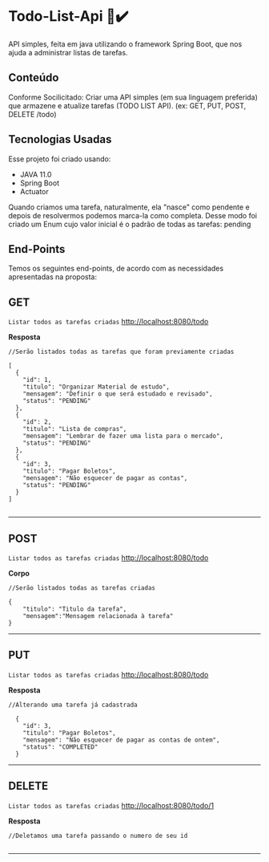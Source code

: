 # Todo-List-Api 📝✔️
API simples, feita em java utilizando o framework Spring Boot, que nos ajuda a administrar listas de tarefas.

## Conteúdo
Conforme Socilicitado:
Criar uma API simples (em sua linguagem preferida) que armazene e atualize tarefas (TODO LIST API). (ex: GET,
PUT, POST, DELETE /todo)
	
## Tecnologias Usadas
Esse projeto foi criado usando:
* JAVA 11.0
* Spring Boot
* Actuator
	

Quando criamos uma tarefa, naturalmente, ela "nasce" como pendente e depois de resolvermos podemos marca-la como completa.
Desse modo foi criado um Enum cujo valor inicial é o padrão de todas as tarefas: pending

## End-Points
Temos os seguintes end-points, de acordo com as necessidades apresentadas na proposta:

## GET
`Listar todos as tarefas criadas` [http://localhost:8080/todo](#get-1billingretrieve-billing-datajson) <br/>

**Resposta**

```
//Serão listados todas as tarefas que foram previamente criadas

[
  {
    "id": 1,
    "titulo": "Organizar Material de estudo",
    "mensagem": "Definir o que será estudado e revisado",
    "status": "PENDING"
  },
  {
    "id": 2,
    "titulo": "Lista de compras",
    "mensagem": "Lembrar de fazer uma lista para o mercado",
    "status": "PENDING"
  },
  {
    "id": 3,
    "titulo": "Pagar Boletos",
    "mensagem": "Não esquecer de pagar as contas",
    "status": "PENDING"
  }
]


```
___

## POST
`Listar todos as tarefas criadas` [http://localhost:8080/todo](#get-1billingretrieve-billing-datajson) <br/>

**Corpo**

```
//Serão listados todas as tarefas criadas

{
	"titulo": "Titulo da tarefa",
	"mensagem":"Mensagem relacionada à tarefa"
}

```
___

## PUT
`Listar todos as tarefas criadas` [http://localhost:8080/todo](#get-1billingretrieve-billing-datajson) <br/>

**Resposta**

```
//Alterando uma tarefa já cadastrada

  {
    "id": 3,
    "titulo": "Pagar Boletos",
    "mensagem": "Não esquecer de pagar as contas de ontem",
    "status": "COMPLETED"
  }

```
___

## DELETE
`Listar todos as tarefas criadas` [http://localhost:8080/todo/1](#get-1billingretrieve-billing-datajson) <br/>

**Resposta**

```
//Deletamos uma tarefa passando o numero de seu id


```
___

